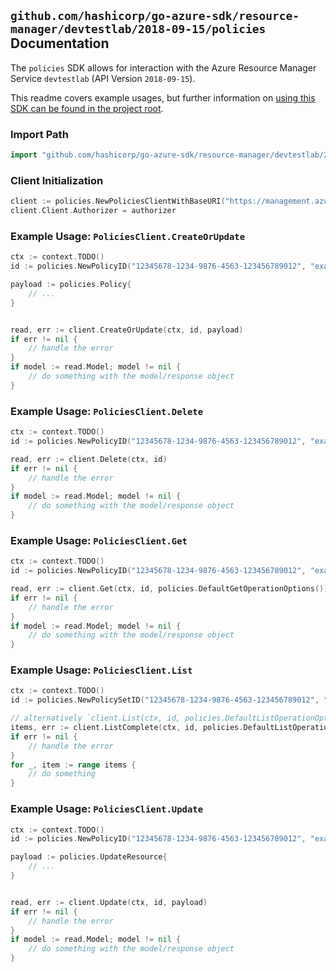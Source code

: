 
## `github.com/hashicorp/go-azure-sdk/resource-manager/devtestlab/2018-09-15/policies` Documentation

The `policies` SDK allows for interaction with the Azure Resource Manager Service `devtestlab` (API Version `2018-09-15`).

This readme covers example usages, but further information on [using this SDK can be found in the project root](https://github.com/hashicorp/go-azure-sdk/tree/main/docs).

### Import Path

```go
import "github.com/hashicorp/go-azure-sdk/resource-manager/devtestlab/2018-09-15/policies"
```


### Client Initialization

```go
client := policies.NewPoliciesClientWithBaseURI("https://management.azure.com")
client.Client.Authorizer = authorizer
```


### Example Usage: `PoliciesClient.CreateOrUpdate`

```go
ctx := context.TODO()
id := policies.NewPolicyID("12345678-1234-9876-4563-123456789012", "example-resource-group", "labValue", "policySetValue", "nameValue")

payload := policies.Policy{
	// ...
}


read, err := client.CreateOrUpdate(ctx, id, payload)
if err != nil {
	// handle the error
}
if model := read.Model; model != nil {
	// do something with the model/response object
}
```


### Example Usage: `PoliciesClient.Delete`

```go
ctx := context.TODO()
id := policies.NewPolicyID("12345678-1234-9876-4563-123456789012", "example-resource-group", "labValue", "policySetValue", "nameValue")

read, err := client.Delete(ctx, id)
if err != nil {
	// handle the error
}
if model := read.Model; model != nil {
	// do something with the model/response object
}
```


### Example Usage: `PoliciesClient.Get`

```go
ctx := context.TODO()
id := policies.NewPolicyID("12345678-1234-9876-4563-123456789012", "example-resource-group", "labValue", "policySetValue", "nameValue")

read, err := client.Get(ctx, id, policies.DefaultGetOperationOptions())
if err != nil {
	// handle the error
}
if model := read.Model; model != nil {
	// do something with the model/response object
}
```


### Example Usage: `PoliciesClient.List`

```go
ctx := context.TODO()
id := policies.NewPolicySetID("12345678-1234-9876-4563-123456789012", "example-resource-group", "labValue", "nameValue")

// alternatively `client.List(ctx, id, policies.DefaultListOperationOptions())` can be used to do batched pagination
items, err := client.ListComplete(ctx, id, policies.DefaultListOperationOptions())
if err != nil {
	// handle the error
}
for _, item := range items {
	// do something
}
```


### Example Usage: `PoliciesClient.Update`

```go
ctx := context.TODO()
id := policies.NewPolicyID("12345678-1234-9876-4563-123456789012", "example-resource-group", "labValue", "policySetValue", "nameValue")

payload := policies.UpdateResource{
	// ...
}


read, err := client.Update(ctx, id, payload)
if err != nil {
	// handle the error
}
if model := read.Model; model != nil {
	// do something with the model/response object
}
```
